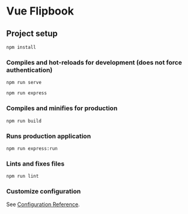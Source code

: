 # Vue Flipbook

## Project setup
```
npm install
```

### Compiles and hot-reloads for development (does not force authentication)
```
npm run serve
```
```
npm run express
```
### Compiles and minifies for production
```
npm run build
```
### Runs production application
```
npm run express:run
```

### Lints and fixes files
```
npm run lint
```

### Customize configuration
See [Configuration Reference](https://cli.vuejs.org/config/).
